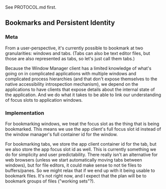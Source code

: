 See PROTOCOL.md first.

## Bookmarks and Persistent Identity

### Meta

From a user-perspective, it's currently possible to bookmark at two
granularities: windows and tabs.  (Tabs can also be text editor files, but those
are also represented as tabs, so let's just call them tabs.)

Because the Window Manager client has a limited knowledge of what's going on in
complicated applications with multiple windows and complicated process
hierarchies (and that don't expose themselves to the native accessibility
introspection mechanism), we depend on the applications to have clients that
expose details about the internal state of the application.  And we do what it
takes to be able to link our understanding of focus slots to application
windows.

### Implementation

For bookmarking windows, we treat the focus slot as the thing that is being
bookmarked.  This means we use the app client's full focus slot id instead of
the window manager's full container id for the window.

For bookmarking tabs, we store the app client container id for the tab, but we
also store the app focus slot id as well.  This is currently something we do
for simplicity and user predictability.  There really isn't an alternative for
web browsers (unless we start automatically moving tabs between windows), but
for file editors, it could make sense to not tie files to buffers/panes.  So we
might relax that if we end up with it being usable to bookmark files.  It's not
right now, and I expect that the plan will be to bookmark groups of files
("working sets"?).
